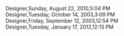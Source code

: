 ﻿Designer,Sunday, August 22, 2010,5:04 PM  Designer,Tuesday, October 14, 2003,3:09 PM  Designer,Friday, September 12, 2003,12:54 PM  Designer,Tuesday, January 17, 2012,12:13 PM